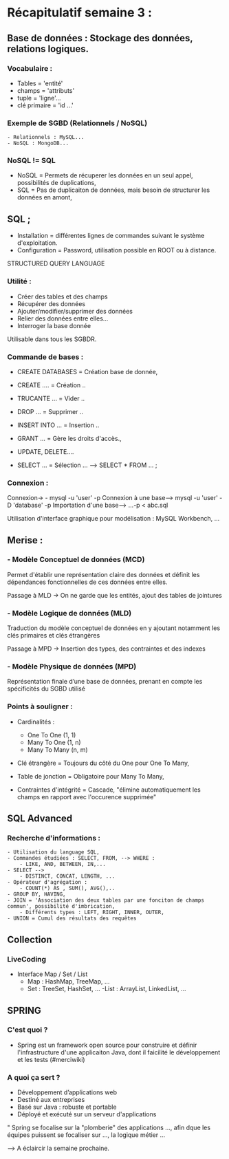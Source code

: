 # Récapitulatif semaine 3 :

## Base de données : Stockage des données, relations logiques.
### Vocabulaire :
  - Tables = 'entité'
  - champs = 'attributs'
  - tuple = 'ligne'...
  - clé primaire = 'id ...'
  
### Exemple de SGBD (Relationnels / NoSQL) 
    - Relationnels : MySQL...
    - NoSQL : MongoDB...
  
### NoSQL != SQL
  - NoSQL = Permets de récuperer les données en un seul appel, possibilités de duplications,
  - SQL = Pas de duplicaiton de données, mais besoin de structurer les données en amont,
  
## SQL ;
  - Installation = différentes lignes de commandes suivant le système d'exploitation.
  - Configuration = Password, utilisation possible en ROOT ou à distance.
  
  STRUCTURED QUERY LANGUAGE 
 
### Utilité :
- Créer des tables et des champs
- Récupérer des données
- Ajouter/modifier/supprimer des données
- Relier des données entre elles...
- Interroger la base donnée

Utilisable dans tous les SGBDR.

### Commande de bases :
  - CREATE DATABASES = Création base de donnée,
  - CREATE .... = Création ..
  - TRUCANTE ... = Vider ..
  - DROP ... = Supprimer ..
  - INSERT INTO ... = Insertion ..
  - GRANT ... = Gère les droits d'accès.,
  - UPDATE, DELETE....
  
 - SELECT ... = Sélection ...
  --> SELECT * FROM ... ;
  
### Connexion :

Connexion->  - mysql -u 'user' -p 
Connexion à une base--> mysql -u 'user' -D 'database' -p
Importation d'une base--> ...-p < abc.sql

Utilisation d'interface graphique pour modélisation : MySQL Workbench, ...

## Merise :
### - Modèle Conceptuel de données (MCD)

Permet d'établir une représentation claire des données et définit
les dépendances fonctionnelles de ces données entre elles.

Passage à MLD -> On ne garde que les entités, ajout des tables de jointures

### - Modèle Logique de données (MLD)

Traduction du modèle conceptuel de données en y ajoutant
notamment les clés primaires et clés étrangères

Passage à MPD -> Insertion des types, des contraintes et des indexes

### - Modèle Physique de données (MPD)

Représentation finale d’une base de données, prenant en
compte les spécificités du SGBD utilisé

### Points à souligner :
  - Cardinalités : 
     - One To One (1, 1)
     - Many To One (1, n)
     - Many To Many (n, m)
     
  - Clé étrangère = Toujours du côté du One pour One To Many,
  - Table de jonction = Obligatoire pour Many To Many,
  - Contraintes d'intégrité = Cascade, "élimine automatiquement les champs en rapport avec l'occurence supprimée"
  
  ## SQL Advanced 
  
  ### Recherche d'informations :
    - Utilisation du language SQL,
    - Commandes étudiées : SELECT, FROM, --> WHERE : 
        - LIKE, AND, BETWEEN, IN,...
    - SELECT -->
        - DISTINCT, CONCAT, LENGTH, ...
    - Opérateur d'agrégation :
        - COUNT(*) AS , SUM(), AVG(),..
    - GROUP BY, HAVING, 
    - JOIN = 'Association des deux tables par une fonciton de champs commun', possibilité d'imbrication,
        - Différents types : LEFT, RIGHT, INNER, OUTER,
    - UNION = Cumul des résultats des requêtes
 
 ## Collection
 ### LiveCoding
  - Interface Map / Set / List
    - Map : HashMap, TreeMap, ...
    - Set : TreeSet, HashSet, ...
    -List : ArrayList, LinkedList, ...
 
 
 
 ## SPRING
 ### C'est quoi ?
 - Spring est un framework open source pour construire et définir l'infrastructure d'une applicaiton Java, dont il faicilité le développement et les tests (#merciwiki)
### A quoi ça sert ?
- Développement d’applications web
- Destiné aux entreprises
- Basé sur Java : robuste et portable
- Déployé et exécuté sur un serveur d'applications

" Spring se focalise sur la "plomberie" des applications ..., afin dque les équipes puissent se focaliser sur ..., la logique métier ...

--> A éclaircir la semaine prochaine.

  

  
